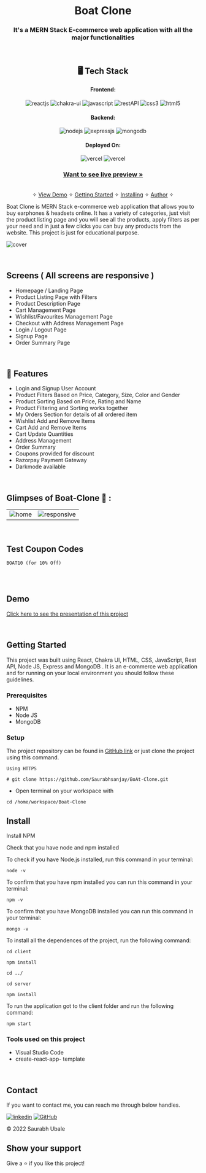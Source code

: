 <h1 align="center">Boat Clone</h1>

<h3 align="center">It's a MERN Stack E-commerce web application with all the major functionalities</h3>

<br />

<h2 align="center">🖥️ Tech Stack</h2>


<h4 align="center">Frontend:</h4>

<p align="center">
  <img src="https://img.shields.io/badge/React-20232A?style=for-the-badge&logo=react&logoColor=61DAFB" alt="reactjs" />
  <img src="https://img.shields.io/badge/Chakra%20UI-3bc7bd?style=for-the-badge&logo=chakraui&logoColor=white" alt="chakra-ui" />
  <img src="https://img.shields.io/badge/JavaScript-323330?style=for-the-badge&logo=javascript&logoColor=F7DF1E" alt="javascript" />
  <img src="https://img.shields.io/badge/Rest_API-02303A?style=for-the-badge&logo=react-router&logoColor=white" alt="restAPI" />
  <img src="https://img.shields.io/badge/CSS3-1572B6?style=for-the-badge&logo=css3&logoColor=white" alt="css3" />
  <img src="https://img.shields.io/badge/HTML5-E34F26?style=for-the-badge&logo=html5&logoColor=white" alt="html5" />
</p>


<h4 align="center">Backend:</h4>

<p align="center">
  <img src="https://img.shields.io/badge/Node.js-339933?style=for-the-badge&logo=nodedotjs&logoColor=white" alt="nodejs" />
  <img src="https://img.shields.io/badge/Express.js-000000?style=for-the-badge&logo=express&logoColor=white" alt="expressjs" />
  <img src="https://img.shields.io/badge/MongoDB-4EA94B?style=for-the-badge&logo=mongodb&logoColor=white" alt="mongodb" />
</p>





<h4 align="center">Deployed On:</h4>

<p align="center">
  <img src="https://img.shields.io/badge/Netlify-00C7B7?style=for-the-badge&logo=netlify&logoColor=white" alt="vercel" />
  <img src="https://img.shields.io/badge/Vercel-430098?style=for-the-badge&logo=vercel&logoColor=white" alt="vercel" />
</p>



<h3 align="center"><a href="https://boat-app-mu.vercel.app/"><strong>Want to see live preview »</strong></a></h3>

<p align="center">
  <br />&#10023;
  <a href="#Demo">View Demo</a> &#10023;
  <a href="#Getting-Started">Getting Started</a> &#10023; 
  <a href="#Install">Installing</a> &#10023;
  <a href="#Contact">Author</a> &#10023;
</p>


Boat Clone is MERN Stack e-commerce web application that allows you to buy earphones & headsets online. It has a variety of categories, just visit the product listing page and you will see all the products, apply filters as per your need and in just a few clicks you can buy any products from the website. This project is just for educational purpose.



![cover](https://i.im.ge/2022/11/03/2HSa5f.BOAT-CLONE.png)

<br />

## Screens ( All screens are responsive )
- Homepage / Landing Page
- Product Listing Page with Filters
- Product Description Page
- Cart Management Page
- Wishlist/Favourites Management Page
- Checkout with Address Management Page
- Login / Logout Page
- Signup Page
- Order Summary Page


<br />


## 🚀 Features
- Login and Signup User Account
- Product Filters Based on Price, Category, Size, Color and Gender
- Product Sorting Based on Price, Rating and Name
- Product Filtering and Sorting works together 
- My Orders Section for details of all ordered item
- Wishlist Add and Remove Items
- Cart Add and Remove Items 
- Cart Update Quantities 
- Address Management
- Order Summary
- Coupons provided for discount
- Razorpay Payment Gateway
- Darkmode available

<br />

## Glimpses of Boat-Clone 🙈 :


<table>
  <tr>
    <td><img src="https://i.im.ge/2022/11/03/2HSmux.miannew.jpg" alt="home" /></td>
    <td><img src="https://i.im.ge/2022/11/03/2HS5PL.responsive.jpg" alt="responsive" /></td>
  </tr>
<!--   <tr>
    <td><img src="https://user-images.githubusercontent.com/91532881/175955141-44aefea0-a9ee-4c3a-93e0-094ca9214e54.jpeg" alt="signup" /></td>
    <td><img src="https://user-images.githubusercontent.com/91532881/175955129-e5392377-e72a-4868-883f-5a244fc9bc87.jpeg" alt="login" /></td>
  </tr> -->
<!--   <tr>
    <td><img src="https://user-images.githubusercontent.com/91532881/175955097-9fe2e5a5-b4f4-4c1f-beb7-4080186e5a17.jpeg" alt="allProducts" /></td>
    <td><img src="https://user-images.githubusercontent.com/91532881/175957017-3530fe22-46ae-4bf7-a645-55f7a5f25ed9.jpeg" alt="men" /></td>
  </tr> -->
 
</table>

<br />

## Test Coupon Codes
```
BOAT10 (for 10% Off)


```


<br />


<h2>Demo</h2>

[Click here to see the presentation of this project](https://boat-app-mu.vercel.app/)


<br />


## Getting Started

This project was built using React, Chakra UI, HTML, CSS, JavaScript, Rest API, Node JS, Express and MongoDB . It is an e-commerce web application and for running on your local environment you should follow these guidelines.


### Prerequisites

- NPM
- Node JS
- MongoDB

### Setup


The project repository can be found in [GitHub link](https://github.com/Saurabhsanjay/BoAt-Clone) or just clone the project using this command.


```
Using HTTPS

# git clone https://github.com/Saurabhsanjay/BoAt-Clone.git
```

+ Open terminal on your workspace with

```
cd /home/workspace/Boat-Clone
```


## Install

Install NPM

Check that you have node and npm installed

To check if you have Node.js installed, run this command in your terminal:


```
node -v
```

To confirm that you have npm installed you can run this command in your terminal:


```
npm -v
```

To confirm that you have MongoDB installed you can run this command in your terminal:


```
mongo -v
```


To install all the dependences of the project, run the following command:


```
cd client

npm install

cd ../

cd server

npm install
```


To run the application got to the client folder and run the following command:

```
npm start
```




### Tools used on this project

- Visual Studio Code
- create-react-app- template


<br />



## Contact

If you want to contact me, you can reach me through below handles.

[![linkedin](https://img.shields.io/badge/SAURABH_UBALE-0077B5?style=for-the-badge&logo=linkedin&logoColor=white)](https://www.linkedin.com/in/saurabh-ubale-035a18234/)
[![GitHub](https://img.shields.io/badge/SAURABH%20UBALE-20232A?style=for-the-badge&logo=Github&logoColor=white)](https://github.com/Saurabhsanjay/)

© 2022 Saurabh Ubale



## Show your support

Give a ⭐️ if you like this project!
